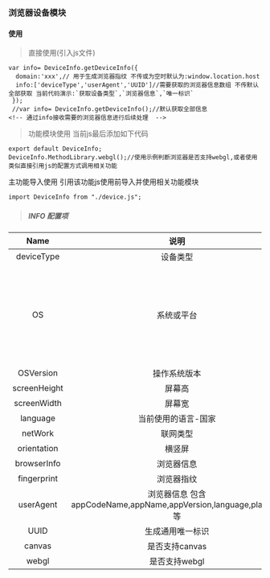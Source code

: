 ### 浏览器设备模块
#### 使用
>直接使用(引入js文件)
~~~
var info= DeviceInfo.getDeviceInfo({
  domain:'xxx',// 用于生成浏览器指纹 不传或为空时默认为:window.location.host
  info:['deviceType','userAgent','UUID']//需要获取的浏览器信息数组 不传默认全部获取 当前代码演示:`获取设备类型`,`浏览器信息`,`唯一标识`
 });
 //var info= DeviceInfo.getDeviceInfo();//默认获取全部信息
<!-- 通过info接收需要的浏览器信息进行后续处理  -->
~~~
>功能模块使用
当前js最后添加如下代码
~~~
export default DeviceInfo; 
DeviceInfo.MethodLibrary.webgl();//使用示例判断浏览器是否支持webgl,或者使用类似直接引用js的配置方式调用相关功能
~~~
主功能导入使用
引用该功能js使用前导入并使用相关功能模块
~~~
import DeviceInfo from "./device.js";
~~~
> ##### INFO 配置项
|             Name             |  说明  | 属性值                                                         |
| :--------------------------: | :----: | ------------------------------------------------------------ |
| deviceType | 设备类型 | `PC`,`Mobile`,`Tablet` |
| OS | 系统或平台 | `Windows`, `Linux`, `Mac OS`, `Android`, `HarmonyOS`, `Ubuntu`, `FreeBSD`, `Debian`, `Windows Phone`, `BlackBerry`, `MeeGo`, `Symbian`, `iOS`, `Chrome OS`, `WebOS` |
| OSVersion | 操作系统版本 | ... |
| screenHeight | 屏幕高 | ... |
| screenWidth | 屏幕宽 | ... |
| language | 当前使用的语言-国家 | ... |
| netWork | 联网类型 | ... |
| orientation | 横竖屏 | ... |
| browserInfo | 浏览器信息 | ... |
| fingerprint | 浏览器指纹 | ... |
| userAgent | 浏览器信息 包含 appCodeName,appName,appVersion,language,platform 等 | ... |
| UUID | 生成通用唯一标识 | ... |
| canvas | 是否支持canvas | `true`,`false` |
| webgl | 是否支持webgl | `true`,`false` |
